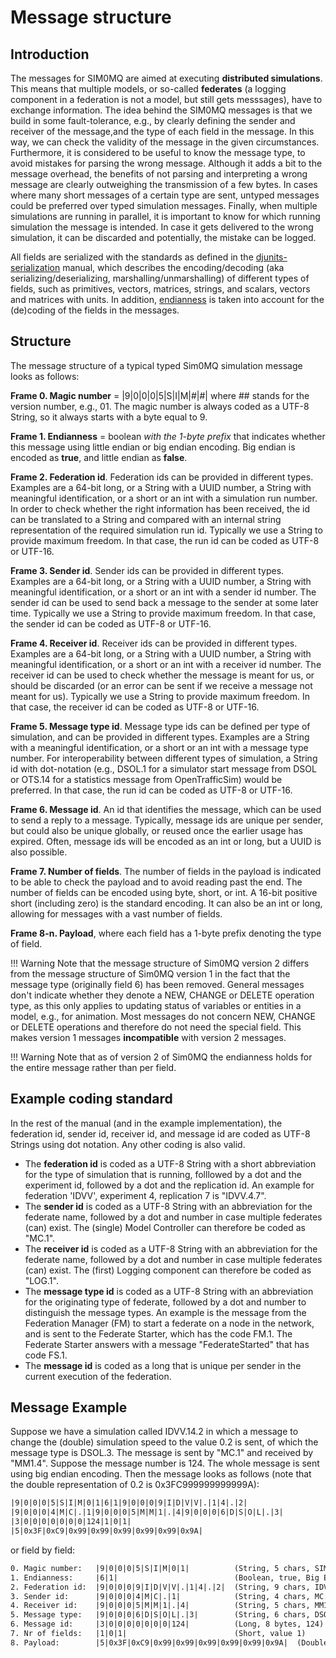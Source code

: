# Message structure

## Introduction

The messages for SIM0MQ are aimed at executing **distributed simulations**. This means that multiple models, or so-called **federates** (a logging component in a federation is not a model, but still gets messsages), have to  exchange information. The idea behind the SIM0MQ messages is that we build in some fault-tolerance, e.g., by clearly defining the sender and receiver of the message,and the type of each field in the message. In this way, we can check the validity of the message in the given circumstances. Furthermore, it is considered to be useful to know the message type, to avoid mistakes for parsing the wrong message. Although it adds a bit to the message overhead, the benefits of not parsing and interpreting a wrong message are clearly outweighing the transmission of a few bytes. In cases where many short messages of a certain type are sent, untyped messages could be preferred over typed simulation messages. Finally, when multiple simulations are running in parallel, it is important to know for which running simulation the message is intended. In case it gets delivered to the wrong simulation, it can be discarded and potentially, the mistake can be logged.

All fields are serialized with the standards as defined in the [djunits-serialization](https://djutils.org/manual/djutils-serialization) manual, which describes the encoding/decoding (aka serializing/deserializing, marshalling/unmarshalling) of different types of fields, such as primitives, vectors, matrices, strings, and scalars, vectors and matrices with units. In addition, [endianness](https://en.wikipedia.org/wiki/Endianness) is taken into account for the (de)coding of the fields in the messages.


## Structure

The message structure of a typical typed Sim0MQ simulation message looks as follows:

**Frame 0. Magic number** = |9|0|0|0|5|S|I|M|#|#| where ## stands for the version number, e.g., 01. The magic number is always coded as a UTF-8 String, so it always starts with a byte equal to 9.

**Frame 1. Endianness** = boolean _with the 1-byte prefix_ that indicates whether this message using little endian or big endian encoding. Big endian is encoded as **true**, and little endian as **false**.

**Frame 2. Federation id**. Federation ids can be provided in different types. Examples are a 64-bit long, or a String with a UUID number, a String with meaningful identification, or a short or an int with a simulation run number. In order to check whether the right information has been received, the id can be translated to a String and compared with an internal string representation of the required simulation run id. Typically we use a String to provide maximum freedom. In that case, the run id can be coded as UTF-8 or UTF-16.

**Frame 3. Sender id**. Sender ids can be provided in different types. Examples are a 64-bit long, or a String with a UUID number, a String with meaningful identification, or a short or an int with a sender id number. The sender id can be used to send back a message to the sender at some later time. Typically we use a String to provide maximum freedom. In that case, the sender id can be coded as UTF-8 or UTF-16.

**Frame 4. Receiver id**. Receiver ids can be provided in different types. Examples are a 64-bit long, or a String with a UUID number, a String with meaningful identification, or a short or an int with a receiver id number. The receiver id can be used to check whether the message is meant for us, or should be discarded (or an error can be sent if we receive a message not meant for us). Typically we use a String to provide maximum freedom. In that case, the receiver id can be coded as UTF-8 or UTF-16.

**Frame 5. Message type id**. Message type ids can be defined per type of simulation, and can be provided in different types. Examples are a String with a meaningful identification, or a short or an int with a message type number. For interoperability between different types of simulation, a String id with dot-notation (e.g., DSOL.1 for a simulator start message from DSOL or OTS.14 for a statistics message from OpenTrafficSim) would be preferred. In that case, the run id can be coded as UTF-8 or UTF-16.

**Frame 6. Message id**. An id that identifies the message, which can be used to send a reply to a message. Typically, message ids are unique per sender, but could also be unique globally, or reused once the earlier usage has expired. Often, message ids will be encoded as an int or long, but a UUID is also possible.

**Frame 7. Number of fields**. The number of fields in the payload is indicated to be able to check the payload and to avoid reading past the end. The number of fields can be encoded using byte, short, or int. A 16-bit positive short (including zero) is the standard encoding. It can also be an int or long, allowing for messages with a vast number of fields.

**Frame 8-n. Payload**, where each field has a 1-byte prefix denoting the type of field.

!!! Warning
    Note that the message structure of Sim0MQ version 2 differs from the message structure of Sim0MQ version 1 in the fact that the message type (originally field 6) has been removed. General messages don't indicate whether they denote a NEW, CHANGE or DELETE operation type, as this only applies to updating status of variables or entities in a model, e.g., for animation. Most messages do not concern NEW, CHANGE or DELETE operations and therefore do not need the special field. This makes version 1 messages **incompatible** with version 2 messages.

!!! Warning
    Note that as of version 2 of Sim0MQ the endianness holds for the entire message rather than per field. 


## Example coding standard

In the rest of the manual (and in the example implementation), the federation id, sender id, receiver id, and message id are coded as UTF-8 Strings using dot notation. Any other coding is also valid.

* The **federation id** is coded as a UTF-8 String with a short abbreviation for the type of simulation that is running, folllowed by a dot and the experiment id, followed by a dot and the replication id. An example for federation 'IDVV', experiment 4, replication 7 is "IDVV.4.7".
* The **sender id** is coded as a UTF-8 String with an abbreviation for the federate name, followed by a dot and number in case multiple federates (can) exist. The (single) Model Controller can therefore be coded as "MC.1".
* The **receiver id** is coded as a UTF-8 String with an abbreviation for the federate name, followed by a dot and number in case multiple federates (can) exist. The (first) Logging component can therefore be coded as "LOG.1".
* The **message type id** is coded as a UTF-8 String with an abbreviation for the originating type of federate, followed by a dot and number to distinguish the message types. An example is the message from the Federation Manager (FM) to start a federate on a node in the network, and is sent to the Federate Starter, which has the code FM.1. The Federate Starter answers with a message "FederateStarted" that has code FS.1.
* The **message id** is coded as a long that is unique per sender in the current execution of the federation.


## Message Example

Suppose we have a simulation called IDVV.14.2 in which a message to change the (double) simulation speed to the value 0.2 is sent, of which the message type is DSOL.3. The message is sent by "MC.1" and received by "MM1.4". Suppose the message number is 124. The whole message is sent using big endian encoding. Then the message looks as follows (note that the double representation of 0.2 is 0x3FC999999999999A):

~~~xml
|9|0|0|0|5|S|I|M|0|1|6|1|9|0|0|0|9|I|D|V|V|.|1|4|.|2| 
|9|0|0|0|4|M|C|.|1|9|0|0|0|5|M|M|1|.|4|9|0|0|0|6|D|S|O|L|.|3| 
|3|0|0|0|0|0|0|0|124|1|0|1| 
|5|0x3F|0xC9|0x99|0x99|0x99|0x99|0x99|0x9A|
~~~

or field by field:

~~~xml
0. Magic number:   |9|0|0|0|5|S|I|M|0|1|          (String, 5 chars, SIM01)
1. Endianness:     |6|1|                          (Boolean, true, Big Endian)
2. Federation id:  |9|0|0|0|9|I|D|V|V|.|1|4|.|2|  (String, 9 chars, IDVV14.2)
3. Sender id:      |9|0|0|0|4|M|C|.|1|            (String, 4 chars, MC.1)
4. Receiver id:    |9|0|0|0|5|M|M|1|.|4|          (String, 5 chars, MM1.4)
5. Message type:   |9|0|0|0|6|D|S|O|L|.|3|        (String, 6 chars, DSOL.3)
6. Message id:     |3|0|0|0|0|0|0|0|124|          (Long, 8 bytes, 124)
7. Nr of fields:   |1|0|1|                        (Short, value 1)
8. Payload:        |5|0x3F|0xC9|0x99|0x99|0x99|0x99|0x99|0x9A|  (Double, 0.2)
~~~
